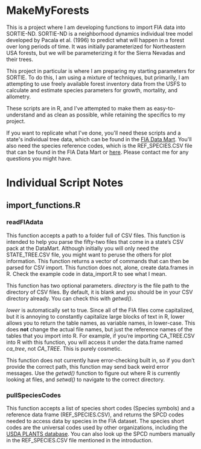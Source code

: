 # MakeMyForests
This is a project where I am developing functions to import FIA data into SORTIE-ND. SORTIE-ND is a neighborhood dynamics individual tree model developed by Pacala et al. (1996) to predict what will happen in a forest over long periods of time. It was initially parameterized for Northeastern USA forests, but we will be parameterizing it for the Sierra Nevadas and their trees. 

This project in particular is where I am preparing my starting parameters for SORTIE. To do this, I am using a mixture of techniques, but primarily, I am attempting to use freely available forest inventory data from the USFS to calculate and estimate species parameters for growth, mortality, and allometry. 

These scripts are in R, and I've attempted to make them as easy-to-understand and as clean as possible, while retaining the specifics to my project. 

If you want to replicate what I've done, you'll need these scripts and a state's individual tree data, which can be found in the [FIA Data Mart](http://apps.fs.fed.us/fiadb-downloads/datamart.html). You'll also need the species reference codes, which is the REF_SPECIES.CSV file that can be found in the FIA Data Mart or [here](http://apps.fs.fed.us/fiadb-downloads/REF_SPECIES.CSV). Please contact me for any questions you might have. 


# Individual Script Notes

## import_functions.R

### readFIAdata

This function accepts a path to a folder full of CSV files. This function is intended to help you parse the fifty-two files that come in a state’s CSV pack at the DataMart. Although initially you will only need the STATE\_TREE.CSV file, you might want to peruse the others for plot information. This function returns a vector of commands that can then be parsed for CSV import. This function does not, alone, create data.frames in R. Check the example code in data\_import.R to see what I mean. 

This function has two optional parameters. *directory* is the file path to the directory of CSV files. By default, it is blank and you should be in your CSV directory already. You can check this with *getwd()*. 

*lower* is automatically set to true. Since all of the FIA files come capitalized, but it is annoying to constantly capitalize large blocks of text in R, lower allows you to return the table names, as variable names, in lower-case. This does **not** change the actual file names, but just the reference names of the tables that you import into R. For example, if you’re importing CA\_TREE.CSV into R with this function, you will access it under the data.frame named *ca_tree*, not *CA\_TREE*. This is purely cosmetic.

This function does not currently have error-checking built in, so if you don’t provide the correct path, this function may send back weird error messages. Use the *getwd()* function to figure out where R is currently looking at files, and *setwd()* to navigate to the correct directory. 

### pullSpeciesCodes

This function accepts a list of species short codes (Species symbols) and a reference data frame (REF\_SPECIES.CSV), and returns the SPCD codes needed to access data by species in the FIA dataset. The species short codes are the universal codes used by other organizations, including the [USDA PLANTS database](http://plants.usda.gov). You can also look up the SPCD numbers manually in the REF\_SPECIES.CSV file mentioned in the introduction. 


